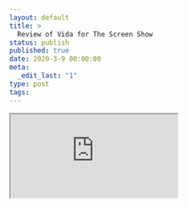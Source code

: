 ```yaml
---
layout: default
title: >
  Review of Vida for The Screen Show
status: publish
published: true
date: 2020-3-9 00:00:00
meta:
  _edit_last: "1"
type: post
tags:
---
```

<div  id="qrcode"></div>
<div>
<iframe src="https://researchers.mq.edu.au/en/clippings/review-of-vida-for-the-screen-show">
</iframe>
</div>

<script type="text/javascript" src="{site.baseurl}/js/qr/qrcode.js"></script>
<script type="text/javascript">
new QRCode(document.getElementById("qrcode"), "https://researchers.mq.edu.au/en/clippings/review-of-vida-for-the-screen-show");
</script>
        